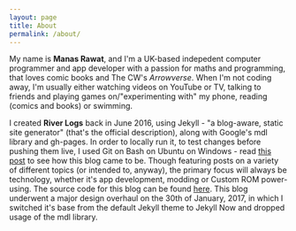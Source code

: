 ```yaml
---
layout: page
title: About
permalink: /about/
---
```

<style>
#about {
    pointer-events: none;
    cursor: default;
    font-weight: bold;
}
</style>

My name is **Manas Rawat**, and I'm a UK-based indepedent computer programmer and app developer with a passion for maths and programming, that loves comic books and The CW's *Arrowverse*. When I'm not coding away, I'm usually either watching videos on YouTube or TV, talking to friends and playing games on/"experimenting with" my phone, reading (comics and books) or swimming.

I created **River Logs** back in June 2016, using Jekyll - "a blog-aware, static site generator" (that's the official description), along with Google's mdl library and gh-pages. In order to locally run it, to test changes before pushing them live, I used Git on Bash on Ubuntu on Windows - read [this post](/general/2016/06/18/hello-jekyll.html) to see how this blog came to be. Though featuring posts on a variety of different topics (or intended to, anyway), the primary focus will always be technology, whether it's app development, modding or Custom ROM power-using. The source code for this blog can be found [here](https://github.com/munowse/munowse.github.io). This blog underwent a major design overhaul on the 30th of January, 2017, in which I switched it's base from the default Jekyll theme to Jekyll Now and dropped usage of the mdl library.
